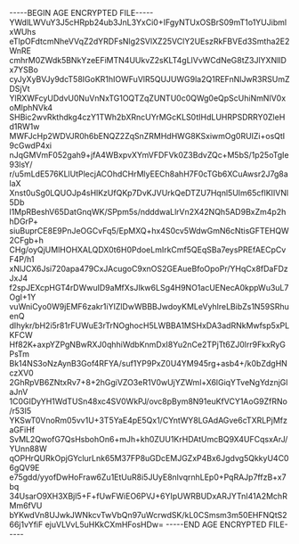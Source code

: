 -----BEGIN AGE ENCRYPTED FILE-----
YWdlLWVuY3J5cHRpb24ub3JnL3YxCi0+IFgyNTUxOSBrS09mT1o1YUJibmlxWUhs
eTlpOFdtcmNheVVqZ2dYRDFsNlg2SVlXZ25VClY2UEszRkFBVEd3Smtha2E2WnRE
cmhrM0ZWdk5BNkYzeEFiMTN4UUkvZ2sKLT4gLlVvWCdNeG8tZ3JlYXNlIDx7YSBo
cyJyXyBVJy9dcT58IGoKR1hIOWFuVlR5QUJUWG9la2Q1REFnNlJwR3RSUmZDSjVt
YlRXWFcyUDdvU0NuVnNxTG1OQTZqZUNTU0c0QWg0eQpScUhiNmNIV0xoMlphNVk4
SHBic2wvRkthdkg4czY1TWh2bXRncUYrMGcKLS0tIHdLUHRPSDRRY0ZleHd1RW1w
MWFJcHp2WDVJR0h6bENQZ2ZqSnZRMHdHWG8KSxiwmOg0RUIZi+osQtI9cGwdP4xi
nJqGMVmF052gah9+jfA4WBxpvXYmVFDFVk0Z3BdvZQc+M5bS/1p25oTgIe93lsY/
r/u5mLdE576KLlUtPlecjACOhdCHrMlyEECh8ahH7F0cTGb6XCuAwsr2J7g8alaX
Xnst0uSg0LQUOJp4sHlKzUfQKp7DvKJVUrkQeDTZU7Hqnl5UIm65cflKIIVNl5Db
l1MpRBeshV65DatGnqWK/SPpm5s/ndddwaLlrVn2X42NQh5AD9BxZm4p2hhDGrP+
siuBuprCE8E9PnJeOGCvFq5/EpMXQ+hx4S0cv5WdwGmN6cNtisGFTEHQW2CFgb+h
CHg/oyQjUMlHOHXALQDX0t6H0PdoeLmIrkCmf5QEqSBa7eysPREfAECpCvF4P/h1
xNlJCX6Jsi720apa479CxJAcugoC9xnOS2GEAueBfoOpoPr/YHqCx8fDaFDzJxJ4
f2spJEXcpHGT4rDWwuID9aMfXsJIkw6LSg4H9NO1acUENecA0kppWu3uL7OgI+1Y
vuWniCyo0W9jEMF6zakr1iYIZlDwWBBBJwdoyKMLeVyhlreLBibZs1N59SRhuenQ
dIhykr/bH2i5r81rFUWuE3rTrNOghocH5LWBBA1MSHxDA3adRNkMwfsp5xPLKFCW
Hf82K+axpYZPgNBwRXJ0qhhiWdbKnmDxI8Yu2nCe2TPjTt6ZJ0lrr9FkxRyGPsTm
Bk14NS3oNzAynB3Gof4RFYA/suf1YP9PxZ0U4YM945rg+asb4+/k0bZdgHNczXV0
2GhRpVB6ZNtxRv7+8+2hGgiVZO3eR1V0wUjYZWml+X6lGiqYTveNgYdznjGlaJnV
1C0GIDyYH1WdTUSn48xc4SV0WkPJ/ovc8pBym8N91euKfVCY1AoG9ZfRNo/r53I5
YKSwT0VnoRm05vv1U+3T5YaE4pE5Qx1/CYntWY8LGAdAGve6cTXRLPjMfzaGFiHf
SvML2QwofG7QsHsbohOn6+mJh+kh0ZUU1KrHDAtUmcBQ9X4UFCqsxArJ/YUnn88W
qOPHrQURkOpjGYclurLnk65M37FP8uGDcEMJGZxP4Bx6Jgdvg5QkkyU4C06gQV9E
e75gdd/yyofDwHoFraw6Zu1EtUuR8i5JUyE8nlvqrnhLEp0+PqRAJp7ffzB+x7bq
34UsarO9XH3XBjl5+F+fUwFWiEO6PVJ+6YIpUWRBUDxARJYTnI41A2MchRMm6fVU
bYKwdVn8UJwkJWNkcvTwVbQn97uWcrwdSK/kL0CSmsm3m50EHFNQtS266j1vYfiF
ejuVLVvL5uHKkCXmHFosHDw=
-----END AGE ENCRYPTED FILE-----
